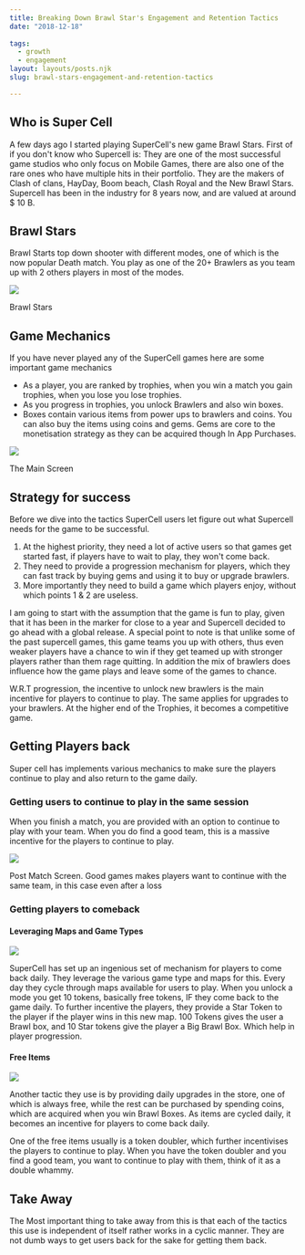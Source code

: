 ```yaml
---
title: Breaking Down Brawl Star's Engagement and Retention Tactics
date: "2018-12-18"
 
tags: 
  - growth 
  - engagement 
layout: layouts/posts.njk
slug: brawl-stars-engagement-and-retention-tactics

---
```


## Who is Super Cell

A few days ago I started playing SuperCell's new game Brawl Stars. First of if you don't know who Supercell is: They are one of the most successful game studios who only focus on Mobile Games, there are also one of the rare ones who have multiple hits in their portfolio. They are the makers of Clash of clans, HayDay, Boom beach, Clash Royal and the New Brawl Stars. Supercell has been in the industry for 8 years now, and are valued at around $ 10 B. 

## Brawl Stars

Brawl Starts top down shooter with different modes, one of which is the now popular Death match. You play as one of the 20+ Brawlers as you team up with 2 others players in most of the modes. 

![](/assets/fullsizeoutput_547d.jpeg)

Brawl Stars

## Game Mechanics

If you have never played any of the SuperCell games here are some important game mechanics 

- As a player, you are ranked by trophies, when you win a match you gain trophies, when you lose you lose trophies.
- As you progress in trophies, you unlock Brawlers and also win boxes.
- Boxes contain various items from power ups to brawlers and coins. You can also buy the items using coins and gems. Gems are core to the monetisation strategy as they can be acquired though In App Purchases.

![](/assets/fullsizeoutput_547c.jpeg)

The Main Screen

## Strategy for success

Before we dive into the tactics SuperCell users let figure out what Supercell needs for the game to be successful. 

1. At the highest priority, they need a lot of active users so that games get started fast, if players have to wait to play, they won't come back.
2. They need to provide a progression mechanism for players, which they can fast track by buying gems and using it to buy or upgrade brawlers.
3. More importantly they need to build a game which players enjoy, without which points 1 & 2 are useless.

I am going to start with the assumption that the game is fun to play, given that it has been in the marker for close to a year and Supercell decided to go ahead with a global release. A special point to note is that unlike some of the past supercell games, this game teams you up with others, thus even weaker players have a chance to win if they get teamed up with stronger players rather than them rage quitting. In addition the mix of brawlers does influence how the game plays and leave some of the games to chance. 

W.R.T progression, the incentive to unlock new brawlers is the main incentive for players to continue to play. The same applies for upgrades to your brawlers. At the higher end of the Trophies, it becomes a competitive game. 

## Getting Players back

Super cell has implements various mechanics to make sure the players continue to play and also return to the game daily. 

### Getting users to continue to play in the same session

When you finish a match, you are provided with an option to continue to play with your team. When you do find a good team, this is a massive incentive for the players to continue to play.

![](/assets/fullsizeoutput_5475.jpeg)

Post Match Screen. Good games makes players want to continue with the same team, in this case even after a loss

### Getting players to comeback

#### Leveraging Maps and Game Types

![](/assets/fullsizeoutput_5478.jpeg)

SuperCell has set up an ingenious set of mechanism for players to come back daily. They leverage the various game type and maps for this. Every day they cycle through maps available for users to play. When you unlock a mode you get 10 tokens, basically free tokens, IF they come back to the game daily. To further incentive the players, they provide a Star Token to the player if the player wins in this new map. 100 Tokens gives the user a Brawl box, and 10 Star tokens give the player a Big Brawl Box. Which help in player progression.

#### Free Items

![](/assets/fullsizeoutput_547e.jpeg)

Another tactic they use is by providing daily upgrades in the store, one of which is always free, while the rest can be purchased by spending coins, which are acquired when you win Brawl Boxes. As items are cycled daily, it becomes an incentive for players to come back daily. 

One of the free items usually is a token doubler, which further incentivises the players to continue to play. When you have the token doubler and you find a good team, you want to continue to play with them, think of it as a double whammy.

## Take Away

The Most important thing to take away from this is that each of the tactics this use is independent of itself rather works in a cyclic manner. They are not dumb ways to get users back for the sake for getting them back.
